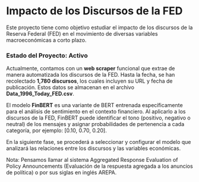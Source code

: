 # Impacto de los Discursos de la FED

Este proyecto tiene como objetivo estudiar el impacto de los discursos de la Reserva Federal (FED) en el movimiento de diversas variables macroeconómicas a corto plazo.

### Estado del Proyecto: Activo

Actualmente, contamos con un **web scraper** funcional que extrae de manera automatizada los discursos de la FED. Hasta la fecha, se han recolectado **1,780 discursos**, los cuales incluyen su URL y fecha de publicación. Estos datos se almacenan en el archivo **Data_1996_Today_FED.csv**.

El modelo **FinBERT** es una variante de BERT entrenada específicamente para el análisis de sentimiento en el contexto financiero. Al aplicarlo a los discursos de la FED, FinBERT puede identificar el tono (positivo, negativo o neutral) de los mensajes y asignar probabilidades de pertenencia a cada categoría, por ejemplo: [0.10, 0.70, 0.20].

En la siguiente fase, se procederá a seleccionar y configurar el modelo que analizará las relaciones entre los discursos y las variables económicas.

Nota: Pensamos llamar al sistema Aggregated Response Evaluation of Policy Announcements (Evaluación de la respuesta agregada a los anuncios de política) o por sus siglas en inglés AREPA.
